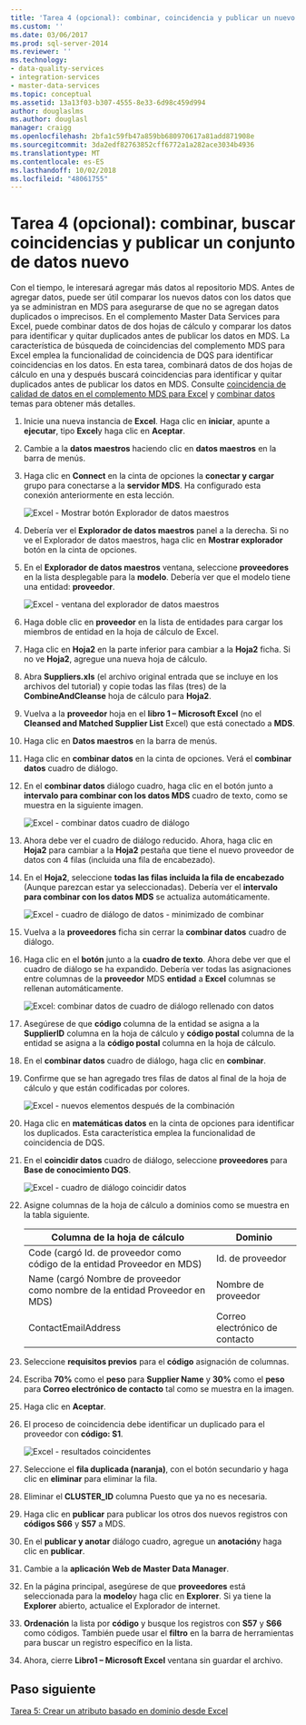 ```yaml
---
title: 'Tarea 4 (opcional): combinar, coincidencia y publicar un nuevo conjunto de datos | Microsoft Docs'
ms.custom: ''
ms.date: 03/06/2017
ms.prod: sql-server-2014
ms.reviewer: ''
ms.technology:
- data-quality-services
- integration-services
- master-data-services
ms.topic: conceptual
ms.assetid: 13a13f03-b307-4555-8e33-6d98c459d994
author: douglaslms
ms.author: douglasl
manager: craigg
ms.openlocfilehash: 2bfa1c59fb47a859bb680970617a81add871908e
ms.sourcegitcommit: 3da2edf82763852cff6772a1a282ace3034b4936
ms.translationtype: MT
ms.contentlocale: es-ES
ms.lasthandoff: 10/02/2018
ms.locfileid: "48061755"
---
```

# <a name="task-4-optional-combining-matching-and-publishing-new-set-of-data"></a>Tarea 4 (opcional): combinar, buscar coincidencias y publicar un conjunto de datos nuevo
  Con el tiempo, le interesará agregar más datos al repositorio MDS. Antes de agregar datos, puede ser útil comparar los nuevos datos con los datos que ya se administran en MDS para asegurarse de que no se agregan datos duplicados o imprecisos. En el complemento Master Data Services para Excel, puede combinar datos de dos hojas de cálculo y comparar los datos para identificar y quitar duplicados antes de publicar los datos en MDS. La característica de búsqueda de coincidencias del complemento MDS para Excel emplea la funcionalidad de coincidencia de DQS para identificar coincidencias en los datos. En esta tarea, combinará datos de dos hojas de cálculo en una y después buscará coincidencias para identificar y quitar duplicados antes de publicar los datos en MDS. Consulte [coincidencia de calidad de datos en el complemento MDS para Excel](http://msdn.microsoft.com/library/hh548681.aspx) y [combinar datos](http://msdn.microsoft.com/library/hh548680.aspx) temas para obtener más detalles.  
  
1.  Inicie una nueva instancia de **Excel**. Haga clic en **iniciar**, apunte a **ejecutar**, tipo **Excel**y haga clic en **Aceptar**.  
  
2.  Cambie a la **datos maestros** haciendo clic en **datos maestros** en la barra de menús.  
  
3.  Haga clic en **Connect** en la cinta de opciones la **conectar y cargar** grupo para conectarse a la **servidor MDS**. Ha configurado esta conexión anteriormente en esta lección.  
  
     ![Excel - Mostrar botón Explorador de datos maestros](../../2014/tutorials/media/et-combinematchandpublishnewsod-01.jpg "Excel - Mostrar botón Explorador de datos maestros")  
  
4.  Debería ver el **Explorador de datos maestros** panel a la derecha. Si no ve el Explorador de datos maestros, haga clic en **Mostrar explorador** botón en la cinta de opciones.  
  
5.  En el **Explorador de datos maestros** ventana, seleccione **proveedores** en la lista desplegable para la **modelo**. Debería ver que el modelo tiene una entidad: **proveedor**.  
  
     ![Excel - ventana del explorador de datos maestros](../../2014/tutorials/media/et-combinematchandpublishnewsod-02.jpg "Excel - ventana del explorador de datos maestros")  
  
6.  Haga doble clic en **proveedor** en la lista de entidades para cargar los miembros de entidad en la hoja de cálculo de Excel.  
  
7.  Haga clic en **Hoja2** en la parte inferior para cambiar a la **Hoja2** ficha. Si no ve **Hoja2**, agregue una nueva hoja de cálculo.  
  
8.  Abra **Suppliers.xls** (el archivo original entrada que se incluye en los archivos del tutorial) y copie todas las filas (tres) de la **CombineAndCleanse** hoja de cálculo para **Hoja2**.  
  
9. Vuelva a la **proveedor** hoja en el **libro 1 – Microsoft Excel** (no el **Cleansed and Matched Supplier List** Excel) que está conectado a **MDS**.  
  
10. Haga clic en **Datos maestros** en la barra de menús.  
  
11. Haga clic en **combinar datos** en la cinta de opciones. Verá el **combinar datos** cuadro de diálogo.  
  
12. En el **combinar datos** diálogo cuadro, haga clic en el botón junto a **intervalo para combinar con los datos MDS** cuadro de texto, como se muestra en la siguiente imagen.  
  
     ![Excel - combinar datos cuadro de diálogo](../../2014/tutorials/media/et-combinematchandpublishnewsod-03.jpg "Excel: combinar datos cuadro de diálogo")  
  
13. Ahora debe ver el cuadro de diálogo reducido. Ahora, haga clic en **Hoja2** para cambiar a la **Hoja2** pestaña que tiene el nuevo proveedor de datos con 4 filas (incluida una fila de encabezado).  
  
14. En el **Hoja2**, seleccione **todas las filas incluida la fila de encabezado** (Aunque parezcan estar ya seleccionadas). Debería ver el **intervalo para combinar con los datos MDS** se actualiza automáticamente.  
  
     ![Excel - cuadro de diálogo de datos - minimizado de combinar](../../2014/tutorials/media/et-combinematchandpublishnewsod-04.jpg "Excel - combinar el cuadro de diálogo de datos - minimizado")  
  
15. Vuelva a la **proveedores** ficha sin cerrar la **combinar datos** cuadro de diálogo.  
  
16. Haga clic en el **botón** junto a la **cuadro de texto**. Ahora debe ver que el cuadro de diálogo se ha expandido. Debería ver todas las asignaciones entre columnas de la **proveedor** MDS **entidad** a **Excel** columnas se rellenan automáticamente.  
  
     ![Excel: combinar datos de cuadro de diálogo rellenado con datos](../../2014/tutorials/media/et-combinematchandpublishnewsod-05.jpg "Excel: combinar datos de cuadro de diálogo rellenado con datos")  
  
17. Asegúrese de que **código** columna de la entidad se asigna a la **SupplierID** columna en la hoja de cálculo y **código postal** columna de la entidad se asigna a la **código postal** columna en la hoja de cálculo.  
  
18. En el **combinar datos** cuadro de diálogo, haga clic en **combinar**.  
  
19. Confirme que se han agregado tres filas de datos al final de la hoja de cálculo y que están codificadas por colores.  
  
     ![Excel - nuevos elementos después de la combinación](../../2014/tutorials/media/et-combinematchandpublishnewsod-06.jpg "Excel - nuevos elementos después de la combinación")  
  
20. Haga clic en **matemáticas datos** en la cinta de opciones para identificar los duplicados. Esta característica emplea la funcionalidad de coincidencia de DQS.  
  
21. En el **coincidir datos** cuadro de diálogo, seleccione **proveedores** para **Base de conocimiento DQS**.  
  
     ![Excel - cuadro de diálogo coincidir datos](../../2014/tutorials/media/et-combinematchandpublishnewsod-07.jpg "Excel - cuadro de diálogo de datos de coincidencia")  
  
22. Asigne columnas de la hoja de cálculo a dominios como se muestra en la tabla siguiente.  
  
    |Columna de la hoja de cálculo|Dominio|  
    |----------------------|------------|  
    |Code (cargó Id. de proveedor como código de la entidad Proveedor en MDS)|Id. de proveedor|  
    |Name (cargó Nombre de proveedor como nombre de la entidad Proveedor en MDS)|Nombre de proveedor|  
    |ContactEmailAddress|Correo electrónico de contacto|  
  
23. Seleccione **requisitos previos** para el **código** asignación de columnas.  
  
24. Escriba **70%** como el **peso** para **Supplier Name** y **30%** como el **peso** para **Correo electrónico de contacto** tal como se muestra en la imagen.  
  
25. Haga clic en **Aceptar**.  
  
26. El proceso de coincidencia debe identificar un duplicado para el proveedor con **código: S1**.  
  
     ![Excel - resultados coincidentes](../../2014/tutorials/media/et-combinematchandpublishnewsod-08.jpg "Excel - resultados coincidentes")  
  
27. Seleccione el **fila duplicada (naranja)**, con el botón secundario y haga clic en **eliminar** para eliminar la fila.  
  
28. Eliminar el **CLUSTER_ID** columna Puesto que ya no es necesaria.  
  
29. Haga clic en **publicar** para publicar los otros dos nuevos registros con **códigos S66** y **S57** a MDS.  
  
30. En el **publicar y anotar** diálogo cuadro, agregue un **anotación**y haga clic en **publicar**.  
  
31. Cambie a la **aplicación Web de Master Data Manager**.  
  
32. En la página principal, asegúrese de que **proveedores** está seleccionada para la **modelo**y haga clic en **Explorer**. Si ya tiene la **Explorer** abierto, actualice el Explorador de internet.  
  
33. **Ordenación** la lista por **código** y busque los registros con **S57** y **S66** como códigos. También puede usar el **filtro** en la barra de herramientas para buscar un registro específico en la lista.  
  
34. Ahora, cierre **Libro1 – Microsoft Excel** ventana sin guardar el archivo.  
  
## <a name="next-step"></a>Paso siguiente  
 [Tarea 5: Crear un atributo basado en dominio desde Excel](../../2014/tutorials/task-5-creating-a-domain-based-attribute-from-excel.md)  
  
  
